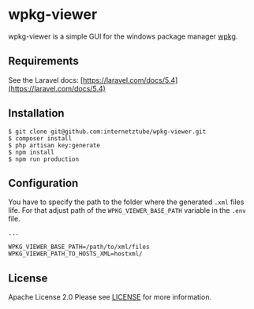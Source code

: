 # wpkg-viewer

wpkg-viewer is a simple GUI for the windows package manager [wpkg](https://wpkg.org/).

## Requirements
See the Laravel docs:  [https://laravel.com/docs/5.4](https://laravel.com/docs/5.4) 

## Installation
```
$ git clone git@github.com:internetztube/wpkg-viewer.git
$ composer install
$ php artisan key:generate
$ npm install
$ npm run production
```

## Configuration
You have to specify the path to the folder where the generated `.xml` files life. For that adjust path of the 
`WPKG_VIEWER_BASE_PATH` variable in the `.env` file.

```
...

WPKG_VIEWER_BASE_PATH=/path/to/xml/files
WPKG_VIEWER_PATH_TO_HOSTS_XML=hostxml/
```

## License
Apache License 2.0 Please see [LICENSE](LICENSE) for more information.